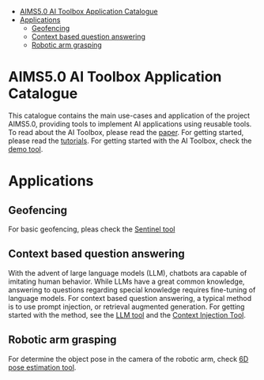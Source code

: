 - [AIMS5.0 AI Toolbox Application Catalogue](#aims50-ai-toolbox-application-catalogue)
- [Applications](#applications)
  - [Geofencing](#geofencing)
  - [Context based question answering](#context-based-question-answering)
  - [Robotic arm grasping](#robotic-arm-grasping)


# AIMS5.0 AI Toolbox Application Catalogue

This catalogue contains the main use-cases and application of the project AIMS5.0, providing tools to implement AI applications using reusable tools. To read about the AI Toolbox, please read the [paper](). For getting started, please read the [tutorials](). For getting started with the AI Toolbox, check the [demo tool](https://github.com/hollosigergely/demo-tool).

# Applications

## Geofencing
For basic geofencing, pleas check the [Sentinel tool](https://github.com/hollosigergely/sentinel-tool)

## Context based question answering
With the advent of large language models (LLM), chatbots ara capable of imitating human behavior. While LLMs have a great common knowledge, answering to questions regarding special knowledge requires fine-tuning of language models. For context based question answering, a typical method is to use prompt injection, or retrieval augmented generation. For getting started with the method, see the [LLM tool](https://github.com/hollosigergely/tool-falcon) and the [Context Injection Tool](https://github.com/hollosigergely/prompt-ci).

## Robotic arm grasping
For determine the object pose in the camera of the robotic arm, check [6D pose estimation tool](https://github.com/hollosigergely/pose_estimation_ros).